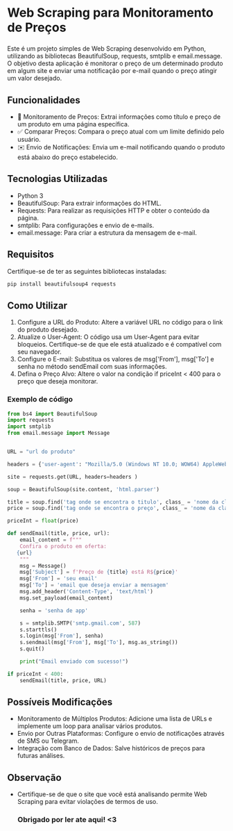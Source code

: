 <h1 align="left">Web Scraping para Monitoramento de Preços</h1>

###

<p align="left">Este é um projeto simples de Web Scraping desenvolvido em Python, utilizando as bibliotecas BeautifulSoup, requests, smtplib e email.message. O objetivo desta aplicação é monitorar o preço de um determinado produto em algum site e enviar uma notificação por e-mail quando o preço atingir um valor desejado.</p>

###

<h2>Funcionalidades</h2>
<ul>
    <li>🔎 Monitoramento de Preços: Extrai informações como título e preço de um produto em uma página específica.</li>
    <li>✅ Comparar Preços: Compara o preço atual com um limite definido pelo usuário.</li>
    <li>✉️ Envio de Notificações: Envia um e-mail notificando quando o produto está abaixo do preço estabelecido.</li>
</ul>

###

<h2>Tecnologias Utilizadas</h2>
<ul>
    <li>Python 3</li>
    <li>BeautifulSoup: Para extrair informações do HTML.</li>
    <li>Requests: Para realizar as requisições HTTP e obter o conteúdo da página.</li>
    <li>smtplib: Para configurações e envio de e-mails.</li>
    <li>email.message: Para criar a estrutura da mensagem de e-mail.</li>
</ul>

###
<h2>Requisitos</h2>
<p>Certifique-se de ter as seguintes bibliotecas instaladas:</p>

```bash
pip install beautifulsoup4 requests
```
###

<h2>Como Utilizar</h2>
<ol>
<li>Configure a URL do Produto: Altere a variável URL no código para o link do produto desejado.</li>
<li>Atualize o User-Agent: O código usa um User-Agent para evitar bloqueios. Certifique-se de que ele está atualizado e é compatível com seu navegador.</li>
<li>Configure o E-mail: Substitua os valores de msg['From'], msg['To'] e senha no método sendEmail com suas informações.</li>
<li>Defina o Preço Alvo: Altere o valor na condição if priceInt < 400 para o preço que deseja monitorar.</li>
</ol>

<h3>Exemplo de código</h2>

```python
from bs4 import BeautifulSoup
import requests
import smtplib
from email.message import Message


URL = "url do produto"

headers = {'user-agent': "Mozilla/5.0 (Windows NT 10.0; WOW64) AppleWebKit/537.36 (KHTML, like Gecko) Chrome/128.0.0.0 Safari/537.36"}

site = requests.get(URL, headers=headers )

soup = BeautifulSoup(site.content, 'html.parser')

title = soup.find('tag onde se encontra o titulo', class_ = 'nome da classe').get_text()
price = soup.find('tag onde se encontra o preço', class_ = 'nome da classe').get_text()

priceInt = float(price)

def sendEmail(title, price, url):
    email_content = f"""
    Confira o produto em oferta:
   {url}
    """
    msg = Message()
    msg['Subject'] = f'Preço de {title} está R${price}'
    msg['From'] = 'seu email'
    msg['To'] = 'email que deseja enviar a mensagem'
    msg.add_header('Content-Type', 'text/html')
    msg.set_payload(email_content)

    senha = 'senha de app' 

    s = smtplib.SMTP('smtp.gmail.com', 587)
    s.starttls()
    s.login(msg['From'], senha)
    s.sendmail(msg['From'], msg['To'], msg.as_string())
    s.quit()

    print("Email enviado com sucesso!")

if priceInt < 400:
    sendEmail(title, price, URL)
```


###

<h2>Possíveis Modificações</h2>
<ul>
    <li>Monitoramento de Múltiplos Produtos: Adicione uma lista de URLs e implemente um loop para analisar vários produtos.</li>
    <li>Envio por Outras Plataformas: Configure o envio de notificações através de SMS ou Telegram.</li>
    <li>Integração com Banco de Dados: Salve históricos de preços para futuras análises.</li>
</ul>

###
<h2>Observação</h2>
<ul>
    <li>Certifique-se de que o site que você está analisando permite Web Scraping para evitar violações de termos de uso.</li
</ul>

###
<h3>Obrigado por ler ate aqui! <3</h3>
